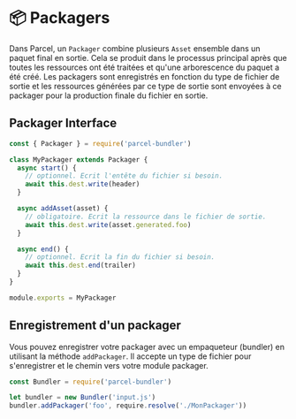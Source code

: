 # 📦 Packagers

Dans Parcel, un `Packager` combine plusieurs `Asset` ensemble dans un paquet final en sortie. Cela se produit dans le processus principal après que toutes les ressources ont été traitées et qu'une arborescence du paquet a été créé. Les packagers sont enregistrés en fonction du type de fichier de sortie et les ressources générées par ce type de sortie sont envoyées à ce packager pour la production finale du fichier en sortie.

## Packager Interface

```javascript
const { Packager } = require('parcel-bundler')

class MyPackager extends Packager {
  async start() {
    // optionnel. Ecrit l'entête du fichier si besoin.
    await this.dest.write(header)
  }

  async addAsset(asset) {
    // obligatoire. Ecrit la ressource dans le fichier de sortie.
    await this.dest.write(asset.generated.foo)
  }

  async end() {
    // optionnel. Ecrit la fin du fichier si besoin.
    await this.dest.end(trailer)
  }
}

module.exports = MyPackager
```

## Enregistrement d'un packager

Vous pouvez enregistrer votre packager avec un empaqueteur (bundler) en utilisant la méthode `addPackager`. Il accepte un type de fichier pour s'enregistrer et le chemin vers votre module packager.

```javascript
const Bundler = require('parcel-bundler')

let bundler = new Bundler('input.js')
bundler.addPackager('foo', require.resolve('./MonPackager'))
```
